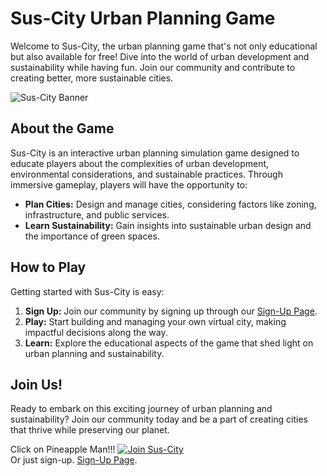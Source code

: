 # Sus-City Urban Planning Game

Welcome to Sus-City, the urban planning game that's not only educational but also available for free! Dive into the world of urban development and sustainability while having fun. Join our community and contribute to creating better, more sustainable cities.

![Sus-City Banner](https://sus-city.github.io/BASE%20DEVELOPMENTS/BASE-0.png)
## About the Game

Sus-City is an interactive urban planning simulation game designed to educate players about the complexities of urban development, environmental considerations, and sustainable practices. Through immersive gameplay, players will have the opportunity to:

- **Plan Cities:** Design and manage cities, considering factors like zoning, infrastructure, and public services.
- **Learn Sustainability:** Gain insights into sustainable urban design and the importance of green spaces.

## How to Play

Getting started with Sus-City is easy:

1. **Sign Up:** Join our community by signing up through our [Sign-Up Page](https://sus-city.github.io/SIGNUP-PAGE/signup.html).
3. **Play:** Start building and managing your own virtual city, making impactful decisions along the way.
4. **Learn:** Explore the educational aspects of the game that shed light on urban planning and sustainability.

## Join Us!

Ready to embark on this exciting journey of urban planning and sustainability? Join our community today and be a part of creating cities that thrive while preserving our planet. 

Click on Pineapple Man!!!
[![Join Sus-City](https://sus-city.github.io/DEVELOPMENT-PROJ-SERVE/SHOP-DISPLAY-PINEAPPLE-MAN.png)](https://www.youtube.com/watch?v=dQw4w9WgXcQ)  
Or just sign-up. [Sign-Up Page](https://sus-city.github.io/SIGNUP-PAGE/signup.html).
